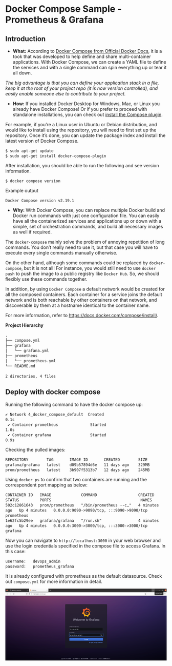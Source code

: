 # Docker Compose Sample - Prometheus & Grafana

## Introduction

- **What:** According to [Docker Compose from Official Docker Docs](https://docs.docker.com/compose/), it is a took that was developed to help define and share multi-container applications. With Docker Compose, we can create a YAML file to define the services and with a single command can spin everything up or tear it all down.

*The big advantage is that you can define your application stack in a file, keep it at the root of your project repo (it is now version controlled), and easily enable someone else to contribute to your project.*

- **How:** If you installed Docker Desktop for Windows, Mac, or Linux you already have Docker Compose! Or if you prefer to proceed with standalone installations, you can check out [install the Compose plugin](https://docs.docker.com/compose/install/linux/).

For example, if you’re a Linux user in Ubuntu or Debian distribution, and would like to install using the repository, you will need to first set up the repository. Once it’s done, you can update the package index and install the latest version of Docker Compose.

```
$ sudo apt-get update
$ sudo apt-get install docker-compose-plugin
```

After installation, you should be able to run the following and see version information.
```
$ docker compose version
```

Example output
```
Docker Compose version v2.19.1
```

- **Why:** With Docker Compose, you can replace multiple Docker build and Docker run commands with just one configuration file. You can easily have all the containerized services and applications up or down with a simple, set of orchestration commands, and build all necessary images as well if required.

The `docker-compose` mainly solve the problem of annoying repetition of long commands. You don’t really need to use it, but that case you will have to execute every single commands manually otherwise.

On the other hand, although some commands could be replaced by `docker-compose`, but it is not all! For instance, you would still need to use `docker push` to push the image to a public registry like `Docker Hub`. So, we should flexibly use these commands together.

In addition, by using `Docker Compose` a default network would be created for all the composed containers. Each container for a service joins the default network and is both reachable by other containers on that network, and discoverable by them at a hostname identical to the container name.

For more information, refer to https://docs.docker.com/compose/install/.

**Project Hierarchy**
```
.
├── compose.yml
├── grafana
│   └── grafana.yml
├── prometheus
│   └── prometheus.yml
└── README.md

2 directories, 4 files
```

## Deploy with docker compose
Running the following command to have the docker compose up:
```
✔ Network 4_docker_compose_default  Created                                                                                                          0.1s 
 ✔ Container prometheus              Started                                                                                                          1.0s 
 ✔ Container grafana                 Started                                                                                                          0.9s 
```

Checking the pulled images:
```
REPOSITORY        TAG       IMAGE ID       CREATED        SIZE
grafana/grafana   latest    d09b57894d6e   11 days ago    329MB
prom/prometheus   latest    3b907f5313b7   12 days ago    245MB
```

Using `docker ps` to confirm that two containers are running and the correspondent port mapping as below:
```
CONTAINER ID   IMAGE             COMMAND                  CREATED         STATUS         PORTS                                       NAMES
502c12861643   prom/prometheus   "/bin/prometheus --c…"   4 minutes ago   Up 4 minutes   0.0.0.0:9090->9090/tcp, :::9090->9090/tcp   prometheus
1e62fc5b29ee   grafana/grafana   "/run.sh"                4 minutes ago   Up 4 minutes   0.0.0.0:3000->3000/tcp, :::3000->3000/tcp   grafana
```

Now you can navigate to `http://localhost:3000` in your web browser and use the login credentials specified in the compose file to access Grafana. In this case:
```
username:   devops_admin	
password:   prometheus_grafana	
```
It is already configured with prometheus as the default datasource. Check out `compose.yml` for more information in detail.

![grafana_login](./resources/grafana_login.png)
